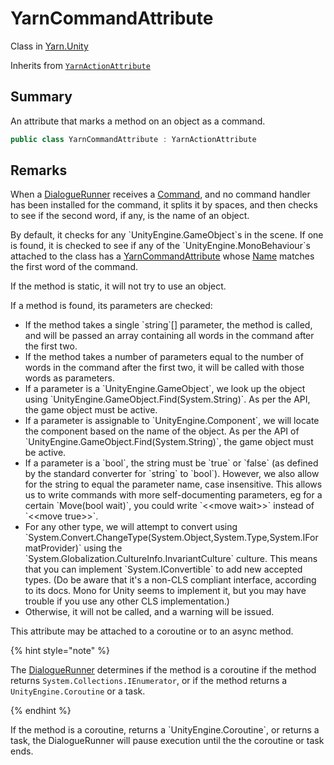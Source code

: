 # YarnCommandAttribute

Class in [Yarn.Unity](/docs/api/csharp/yarn.unity.md)

Inherits from [`YarnActionAttribute`](/docs/api/csharp/yarn.unity.yarnactionattribute.md)

## Summary


An attribute that marks a method on an object as a command.


```csharp
public class YarnCommandAttribute : YarnActionAttribute
```

## Remarks

<p>
When a <a href="yarn.unity.dialoguerunner.md">DialogueRunner</a> receives a <a href="yarn.command.md">Command</a>,
and no command handler has been installed for the command, it splits it
by spaces, and then checks to see if the second word, if any, is the
name of an object.
</p> <p>
By default, it checks for any `UnityEngine.GameObject`s in the scene. If
one is found, it is checked to see if any of the `UnityEngine.MonoBehaviour`s attached to the class has a <a href="yarn.unity.yarncommandattribute.md">YarnCommandAttribute</a> whose <a href="yarn.unity.yarnactionattribute.name.md">Name</a> matches the first word of the command.
</p> <p>If the method is static, it will not try to use an object.</p> <p>If a method is found, its parameters are checked:</p> <ul type="bullet">
<li>
If the method takes a single `string`[] parameter, the
method is called, and will be passed an array containing all words in
the command after the first two.
</li>
<li>
If the method takes a number of parameters equal to the number of words
in the command after the first two, it will be called with those words
as parameters.
</li>
<li>
If a parameter is a `UnityEngine.GameObject`, we look up the object
using `UnityEngine.GameObject.Find(System.String)`. As per the API, the game
object must be active.
</li>
<li>
If a parameter is assignable to `UnityEngine.Component`, we will locate
the component based on the name of the object. As per the API of `UnityEngine.GameObject.Find(System.String)`, the game object must be active.
</li>
<li>
If a parameter is a `bool`, the string must be `true`
or `false` (as defined by the standard converter for `string` to `bool`). However, we also allow for the
string to equal the parameter name, case insensitive. This allows us to
write commands with more self-documenting parameters, eg for a certain
`Move(bool wait)`, you could write `&lt;&lt;move wait&gt;&gt;`
instead of `&lt;&lt;move true&gt;&gt;`.
</li>
<li>
For any other type, we will attempt to convert using `System.Convert.ChangeType(System.Object,System.Type,System.IFormatProvider)` using the
`System.Globalization.CultureInfo.InvariantCulture` culture.
This means that you can implement `System.IConvertible` to add new
accepted types. (Do be aware that it's a non-CLS compliant interface,
according to its docs. Mono for Unity seems to implement it, but you may
have trouble if you use any other CLS implementation.)
</li>
<li>Otherwise, it will not be called, and a warning will be
issued.</li>
</ul> <p>This attribute may be attached to a coroutine or to an async
method.</p> <p>
{% hint style="note" %}

The <a href="yarn.unity.dialoguerunner.md">DialogueRunner</a> determines if the method is a coroutine
if the method returns `System.Collections.IEnumerator`, or if the method
returns a `UnityEngine.Coroutine` or a task.

{% endhint %}
</p> <p>
If the method is a coroutine, returns a `UnityEngine.Coroutine`, or
returns a task, the DialogueRunner will pause execution until the the
coroutine or task ends.
</p>

